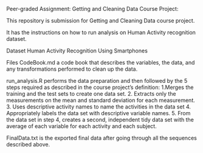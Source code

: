 Peer-graded Assignment: Getting and Cleaning Data Course Project:

This repository is submission for Getting and Cleaning Data course project. 

It has the instructions on how to run analysis on Human Activity recognition dataset.

Dataset
Human Activity Recognition Using Smartphones

Files
CodeBook.md a code book that describes the variables, the data, and any transformations performed to clean up the data.

run_analysis.R performs the data preparation and then followed by the 5 steps required as described in the course project’s definition:
1.Merges the training and the test sets to create one data set.
2. Extracts only the measurements on the mean and standard deviation for each measurement.
3. Uses descriptive activity names to name the activities in the data set
4. Appropriately labels the data set with descriptive variable names.
5. From the data set in step 4, creates a second, independent tidy data set with the average of each variable for each activity and each subject.

FinalData.txt is the exported final data after going through all the sequences described above.
